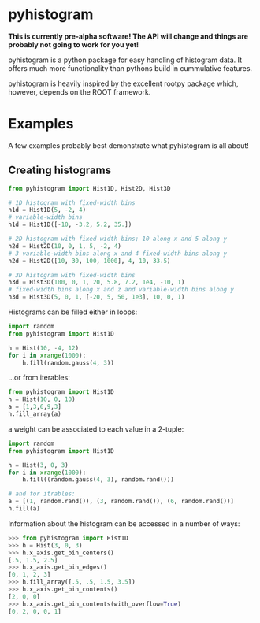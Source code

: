 pyhistogram
===========

__This is currently pre-alpha software! The API will change and things are probably not going to work for you yet!__


pyhistogram is a python package for easy handling of histogram data. It offers much more functionality than pythons build in cummulative features. 

pyhistogram is heavily inspired by the excellent rootpy package which, however, depends on the ROOT framework.

# Examples #

A few examples probably best demonstrate what pyhistogram is all about!

## Creating  histograms ##

```python
from pyhistogram import Hist1D, Hist2D, Hist3D

# 1D histogram with fixed-width bins
h1d = Hist1D(5, -2, 4)
# variable-width bins
h1d = Hist1D([-10, -3.2, 5.2, 35.])

# 2D histogram with fixed-width bins; 10 along x and 5 along y
h2d = Hist2D(10, 0, 1, 5, -2, 4)
# 3 variable-width bins along x and 4 fixed-width bins along y
h2d = Hist2D([10, 30, 100, 1000], 4, 10, 33.5)

# 3D histogram with fixed-width bins
h3d = Hist3D(100, 0, 1, 20, 5.8, 7.2, 1e4, -10, 1)
# fixed-width bins along x and z and variable-width bins along y
h3d = Hist3D(5, 0, 1, [-20, 5, 50, 1e3], 10, 0, 1)
```

Histograms can be filled either in loops:

```python
import random
from pyhistogram import Hist1D

h = Hist(10, -4, 12)
for i in xrange(1000):
    h.fill(random.gauss(4, 3))
```

...or from iterables:


```python
from pyhistogram import Hist1D
h = Hist(10, 0, 10)
a = [1,3,6,9,3]
h.fill_array(a)
```

a weight can be associated to each value in a 2-tuple:

```python
import random
from pyhistogram import Hist1D

h = Hist(3, 0, 3)
for i in xrange(1000):
    h.fill((random.gauss(4, 3), random.rand()))

# and for itrables:
a = [(1, random.rand()), (3, random.rand()), (6, random.rand())]
h.fill(a)
```

Information about the histogram can be accessed in a number of ways:

```python
>>> from pyhistogram import Hist1D
>>> h = Hist(3, 0, 3)
>>> h.x_axis.get_bin_centers()
[.5, 1.5, 2.5]
>>> h.x_axis.get_bin_edges()
[0, 1, 2, 3]
>>> h.fill_array([.5, .5, 1.5, 3.5])
>>> h.x_axis.get_bin_contents()
[2, 0, 0]
>>> h.x_axis.get_bin_contents(with_overflow=True)
[0, 2, 0, 0, 1]
```


